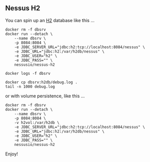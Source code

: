 ## Nessus H2

You can spin up an [H2](http://h2database.com) database like this ...

```
docker rm -f dbsrv
docker run --detach \
    --name dbsrv \
    -p 8084:8084 \
    -e JDBC_SERVER_URL="jdbc:h2:tcp://localhost:8084/nessus" \
    -e JDBC_URL="jdbc:h2:/var/h2db/nessus" \
    -e JDBC_USER="h2" \
    -e JDBC_PASS="" \
    nessusio/nessus-h2
    
docker logs -f dbsrv

docker cp dbsrv:h2db/debug.log .
tail -n 1000 debug.log
```

or with volume persistence, like this ... 

```
docker rm -f dbsrv
docker run --detach \
    --name dbsrv \
    -p 8084:8084 \
    -v h2vol:/var/h2db \
    -e JDBC_SERVER_URL="jdbc:h2:tcp://localhost:8084/nessus" \
    -e JDBC_URL="jdbc:h2:/var/h2db/nessus" \
    -e JDBC_USER="h2" \
    -e JDBC_PASS="" \
    nessusio/nessus-h2
```

Enjoy!
